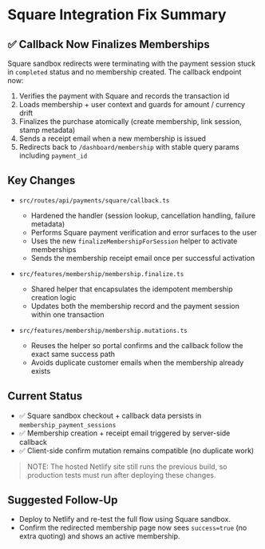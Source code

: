 # Square Integration Fix Summary

## ✅ Callback Now Finalizes Memberships

Square sandbox redirects were terminating with the payment session stuck in `completed` status and
no membership created. The callback endpoint now:

1. Verifies the payment with Square and records the transaction id
2. Loads membership + user context and guards for amount / currency drift
3. Finalizes the purchase atomically (create membership, link session, stamp metadata)
4. Sends a receipt email when a new membership is issued
5. Redirects back to `/dashboard/membership` with stable query params including `payment_id`

## Key Changes

- `src/routes/api/payments/square/callback.ts`
  - Hardened the handler (session lookup, cancellation handling, failure metadata)
  - Performs Square payment verification and error surfaces to the user
  - Uses the new `finalizeMembershipForSession` helper to activate memberships
  - Sends the membership receipt email once per successful activation

- `src/features/membership/membership.finalize.ts`
  - Shared helper that encapsulates the idempotent membership creation logic
  - Updates both the membership record and the payment session within one transaction

- `src/features/membership/membership.mutations.ts`
  - Reuses the helper so portal confirms and the callback follow the exact same success path
  - Avoids duplicate customer emails when the membership already exists

## Current Status

- ✅ Square sandbox checkout + callback data persists in `membership_payment_sessions`
- ✅ Membership creation + receipt email triggered by server-side callback
- ✅ Client-side confirm mutation remains compatible (no duplicate work)

> NOTE: The hosted Netlify site still runs the previous build, so production tests must run after
> deploying these changes.

## Suggested Follow-Up

- Deploy to Netlify and re-test the full flow using Square sandbox.
- Confirm the redirected membership page now sees `success=true` (no extra quoting) and shows an
  active membership.
